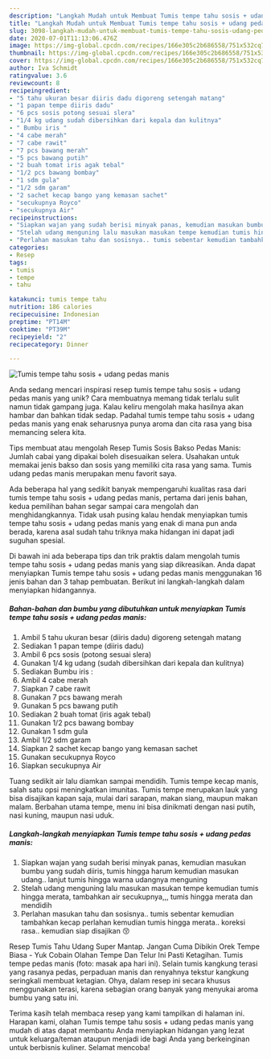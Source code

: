 ```yaml
---
description: "Langkah Mudah untuk Membuat Tumis tempe tahu sosis + udang pedas manis Anti Gagal"
title: "Langkah Mudah untuk Membuat Tumis tempe tahu sosis + udang pedas manis Anti Gagal"
slug: 3098-langkah-mudah-untuk-membuat-tumis-tempe-tahu-sosis-udang-pedas-manis-anti-gagal
date: 2020-07-01T11:13:06.476Z
image: https://img-global.cpcdn.com/recipes/166e305c2b686558/751x532cq70/tumis-tempe-tahu-sosis-udang-pedas-manis-foto-resep-utama.jpg
thumbnail: https://img-global.cpcdn.com/recipes/166e305c2b686558/751x532cq70/tumis-tempe-tahu-sosis-udang-pedas-manis-foto-resep-utama.jpg
cover: https://img-global.cpcdn.com/recipes/166e305c2b686558/751x532cq70/tumis-tempe-tahu-sosis-udang-pedas-manis-foto-resep-utama.jpg
author: Iva Schmidt
ratingvalue: 3.6
reviewcount: 8
recipeingredient:
- "5 tahu ukuran besar diiris dadu digoreng setengah matang"
- "1 papan tempe diiris dadu"
- "6 pcs sosis potong sesuai slera"
- "1/4 kg udang sudah dibersihkan dari kepala dan kulitnya"
- " Bumbu iris "
- "4 cabe merah"
- "7 cabe rawit"
- "7 pcs bawang merah"
- "5 pcs bawang putih"
- "2 buah tomat iris agak tebal"
- "1/2 pcs bawang bombay"
- "1 sdm gula"
- "1/2 sdm garam"
- "2 sachet kecap bango yang kemasan sachet"
- "secukupnya Royco"
- "secukupnya Air"
recipeinstructions:
- "Siapkan wajan yang sudah berisi minyak panas, kemudian masukan bumbu yang sudah diiris, tumis hingga harum kemudian masukan udang.. lanjut tumis hingga warna udangnya menguning"
- "Stelah udang menguning lalu masukan masukan tempe kemudian tumis hingga merata, tambahkan air secukupnya,,, tumis hingga merata dan mendidih"
- "Perlahan masukan tahu dan sosisnya.. tumis sebentar kemudian tambahkan kecap perlahan kemudian tumis hingga merata.. koreksi rasa.. kemudian siap disajikan 😚"
categories:
- Resep
tags:
- tumis
- tempe
- tahu

katakunci: tumis tempe tahu 
nutrition: 186 calories
recipecuisine: Indonesian
preptime: "PT14M"
cooktime: "PT39M"
recipeyield: "2"
recipecategory: Dinner

---
```



![Tumis tempe tahu sosis + udang pedas manis](https://img-global.cpcdn.com/recipes/166e305c2b686558/751x532cq70/tumis-tempe-tahu-sosis-udang-pedas-manis-foto-resep-utama.jpg)

Anda sedang mencari inspirasi resep tumis tempe tahu sosis + udang pedas manis yang unik? Cara membuatnya memang tidak terlalu sulit namun tidak gampang juga. Kalau keliru mengolah maka hasilnya akan hambar dan bahkan tidak sedap. Padahal tumis tempe tahu sosis + udang pedas manis yang enak seharusnya punya aroma dan cita rasa yang bisa memancing selera kita.

Tips membuat atau mengolah Resep Tumis Sosis Bakso Pedas Manis: Jumlah cabai yang dipakai boleh disesuaikan selera. Usahakan untuk memakai jenis bakso dan sosis yang memiliki cita rasa yang sama. Tumis udang pedas manis merupakan menu favorit saya.

Ada beberapa hal yang sedikit banyak mempengaruhi kualitas rasa dari tumis tempe tahu sosis + udang pedas manis, pertama dari jenis bahan, kedua pemilihan bahan segar sampai cara mengolah dan menghidangkannya. Tidak usah pusing kalau hendak menyiapkan tumis tempe tahu sosis + udang pedas manis yang enak di mana pun anda berada, karena asal sudah tahu triknya maka hidangan ini dapat jadi suguhan spesial.


Di bawah ini ada beberapa tips dan trik praktis dalam mengolah tumis tempe tahu sosis + udang pedas manis yang siap dikreasikan. Anda dapat menyiapkan Tumis tempe tahu sosis + udang pedas manis menggunakan 16 jenis bahan dan 3 tahap pembuatan. Berikut ini langkah-langkah dalam menyiapkan hidangannya.

<!--inarticleads1-->

##### Bahan-bahan dan bumbu yang dibutuhkan untuk menyiapkan Tumis tempe tahu sosis + udang pedas manis:

1. Ambil 5 tahu ukuran besar (diiris dadu) digoreng setengah matang
1. Sediakan 1 papan tempe (diiris dadu)
1. Ambil 6 pcs sosis (potong sesuai slera)
1. Gunakan 1/4 kg udang (sudah dibersihkan dari kepala dan kulitnya)
1. Sediakan  Bumbu iris :
1. Ambil 4 cabe merah
1. Siapkan 7 cabe rawit
1. Gunakan 7 pcs bawang merah
1. Gunakan 5 pcs bawang putih
1. Sediakan 2 buah tomat (iris agak tebal)
1. Gunakan 1/2 pcs bawang bombay
1. Gunakan 1 sdm gula
1. Ambil 1/2 sdm garam
1. Siapkan 2 sachet kecap bango yang kemasan sachet
1. Gunakan secukupnya Royco
1. Siapkan secukupnya Air


Tuang sedikit air lalu diamkan sampai mendidih. Tumis tempe kecap manis, salah satu opsi meningkatkan imunitas. Tumis tempe merupakan lauk yang bisa disajikan kapan saja, mulai dari sarapan, makan siang, maupun makan malam. Berbahan utama tempe, menu ini bisa dinikmati dengan nasi putih, nasi kuning, maupun nasi uduk. 

<!--inarticleads2-->

##### Langkah-langkah menyiapkan Tumis tempe tahu sosis + udang pedas manis:

1. Siapkan wajan yang sudah berisi minyak panas, kemudian masukan bumbu yang sudah diiris, tumis hingga harum kemudian masukan udang.. lanjut tumis hingga warna udangnya menguning
1. Stelah udang menguning lalu masukan masukan tempe kemudian tumis hingga merata, tambahkan air secukupnya,,, tumis hingga merata dan mendidih
1. Perlahan masukan tahu dan sosisnya.. tumis sebentar kemudian tambahkan kecap perlahan kemudian tumis hingga merata.. koreksi rasa.. kemudian siap disajikan 😚


Resep Tumis Tahu Udang Super Mantap. Jangan Cuma Dibikin Orek Tempe Biasa - Yuk Cobain Olahan Tempe Dan Telur Ini Pasti Ketagihan. Tumis tempe pedas manis (foto: masak apa hari ini). Selain tumis kangkung terasi yang rasanya pedas, perpaduan manis dan renyahnya tekstur kangkung seringkali membuat ketagian. Ohya, dalam resep ini secara khusus menggunakan terasi, karena sebagian orang banyak yang menyukai aroma bumbu yang satu ini. 

Terima kasih telah membaca resep yang kami tampilkan di halaman ini. Harapan kami, olahan Tumis tempe tahu sosis + udang pedas manis yang mudah di atas dapat membantu Anda menyiapkan hidangan yang lezat untuk keluarga/teman ataupun menjadi ide bagi Anda yang berkeinginan untuk berbisnis kuliner. Selamat mencoba!
